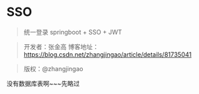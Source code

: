 ﻿# SSO

> 统一登录
> springboot + SSO + JWT

> 开发者：张金高
> 博客地址：https://blog.csdn.net/zhangjingao/article/details/81735041

>版权：@zhangjingao


没有数据库表啊~~~先略过